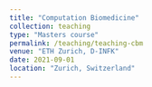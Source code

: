 ```yaml
---
title: "Computation Biomedicine"
collection: teaching
type: "Masters course"
permalink: /teaching/teaching-cbm
venue: "ETH Zurich, D-INFK"
date: 2021-09-01
location: "Zurich, Switzerland"
---
```

